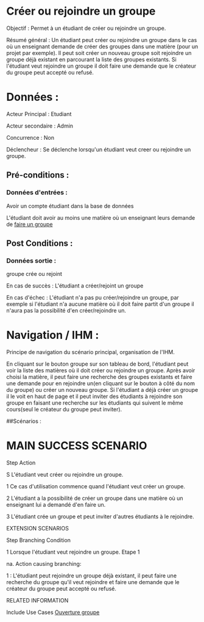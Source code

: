 # Créer ou rejoindre un groupe


Objectif : Permet à un étudiant de créer ou rejoindre un groupe.

Résumé général : Un étudiant peut créer ou rejoindre un groupe dans le cas où un enseignant demande de créer des groupes dans une matière (pour un projet par exemple). Il peut soit créer un nouveau groupe soit rejoindre un groupe déjà existant en parcourant la liste des groupes existants. Si l'étudiant veut rejoindre un groupe il doit faire une demande que le créateur du groupe peut accepté ou refusé.


# Données :

Acteur Principal : Etudiant

Acteur secondaire : Admin

Concurrence : Non

Déclencheur : Se déclenche lorsqu'un étudiant veut creer ou rejoindre un groupe.



## Pré-conditions :

### Données d'entrées :

   Avoir un compte étudiant dans la base de données

   L'étudiant doit avoir au moins une matière où un enseignant leurs demande de [faire un groupe](../enseignant/ouverturegroupe.md)


## Post Conditions :

### Données sortie :

   groupe crée ou rejoint

En cas de succès : L'étudiant a créer/rejoint un groupe

En cas d'échec : L'étudiant n'a pas pu créer/rejoindre un groupe, par exemple si l'étudiant n'a aucune matière où il doit faire partit d'un groupe il n'aura pas la possibilité d'en créer/rejoindre un.


# Navigation / IHM  :

Principe de navigation du scénario principal, organisation de l'IHM.

En cliquant sur le bouton groupe sur son tableau de bord, l'étudiant peut voir la liste des matières où il doit créer ou rejoindre un groupe. Après avoir choisi la matière, il peut faire une recherche des groupes existants et faire une demande pour en rejoindre un(en cliquant sur le bouton à côté du nom du groupe) ou créer un nouveau groupe. 
Si l'étudiant a déjà créer un groupe il le voit en haut de page et il peut inviter des étudiants à rejoindre son groupe en faisant une recherche sur les étudiants qui suivent le même cours(seul le créateur du groupe peut inviter).


##Scénarios :

# MAIN SUCCESS SCENARIO

Step    Action

S    L'étudiant veut créer ou rejoindre un groupe.

1    Ce cas d'utilisation commence quand l'étudiant veut créer un groupe.

2    L'étudiant a la possibilité de créer un groupe dans une matière où un enseignant lui a demandé d'en faire un.

3    L'étudiant crée un groupe et peut inviter d'autres étudiants à le rejoindre.


EXTENSION SCENARIOS

Step    Branching Condition

1	 Lorsque l'étudiant veut rejoindre un groupe. Etape 1

na.  Action causing branching:

1 : L'étudiant peut rejoindre un groupe déjà existant, il peut faire une recherche du groupe qu'il veut rejoindre et faire une demande que le créateur du groupe peut accepté ou refusé.


RELATED INFORMATION

Include Use Cases	[Ouverture groupe](../enseignant/ouverturegroupe.md)


<!--- 
Author : Raphael
Validator :
-->


